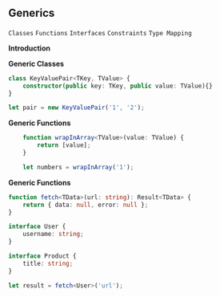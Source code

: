 ## Generics
`Classes`
`Functions`
`Interfaces`
`Constraints`
`Type Mapping`

**Introduction**



**Generic Classes**
```typescript
class KeyValuePair<TKey, TValue> {
    constructor(public key: TKey, public value: TValue){}
}

let pair = new KeyValuePair('1', '2');
```

**Generic Functions**
```typescript
    function wrapInArray<TValue>(value: TValue) {
        return [value];
    }

    let numbers = wrapInArray('1');
```

**Generic Functions**
```typescript
function fetch<TData>(url: string): Result<TData> {
    return { data: null, error: null };
}

interface User {
    username: string;
}

interface Product {
    title: string;
}

let result = fetch<User>('url');
```